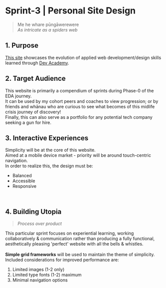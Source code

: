 # Sprint-3 | Personal Site Design

>Me he whare pūngāwerewere<br>
>*As intricate as a spiders web*<br>  

## 1. Purpose
[This site](http://joseph-code-eda.github.io) showcases the evolution of applied web development/design skills learned through [Dev Academy](http://devacademy.co.nz).

## 2. Target Audience
This website is primarily a compendium of sprints during Phase-0 of the EDA journey.<br>
It can be used by my cohort peers and coaches to view progression; or by friends and whānau who are curious to see what becomes of this midlife crisis journey of discovery!<br>
Finally, this can also serve as a portfolio for any potential tech company seeking a gun for hire.
<br>

## 3. Interactive Experiences
Simplicity will be at the core of this website.<br>
Aimed at a mobile device market - priority will be around touch-centric navigation.<br>
In order to realize this, the design must be:
- Balanced
- Accessible
- Responsive
<br>

## 4. Building Utopia
>*Process over product*

This particular sprint focuses on experiential learning, working collaboratively & communication rather than producing a fully functional, aesthetically pleasing 'perfect' website with all the bells & whistles.<br>
<br>
**Simple grid frameworks** will be used to maintain the theme of simplicity.<br>
Included considerations for improved performance are:<br>

1.  Limited images (1-2 only)
2.  Limited type fonts (1-2) maximum
3.  Minimal navigation options

<br>





